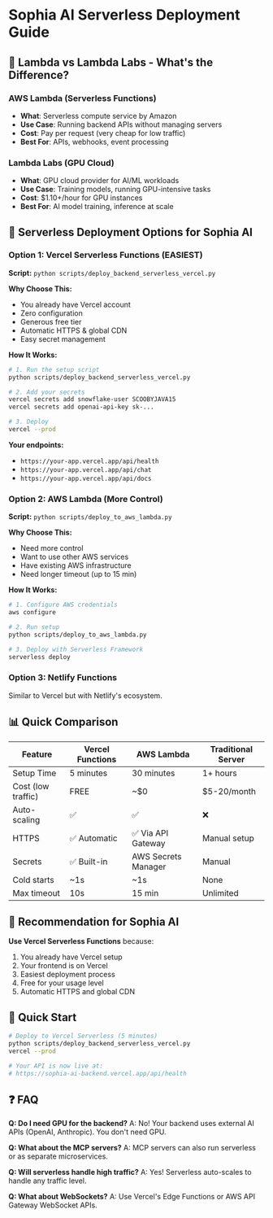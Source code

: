 # Sophia AI Serverless Deployment Guide

## 🤔 Lambda vs Lambda Labs - What's the Difference?

### AWS Lambda (Serverless Functions)
- **What**: Serverless compute service by Amazon
- **Use Case**: Running backend APIs without managing servers
- **Cost**: Pay per request (very cheap for low traffic)
- **Best For**: APIs, webhooks, event processing

### Lambda Labs (GPU Cloud)
- **What**: GPU cloud provider for AI/ML workloads
- **Use Case**: Training models, running GPU-intensive tasks
- **Cost**: $1.10+/hour for GPU instances
- **Best For**: AI model training, inference at scale

## 🚀 Serverless Deployment Options for Sophia AI

### Option 1: Vercel Serverless Functions (EASIEST)
**Script:** `python scripts/deploy_backend_serverless_vercel.py`

**Why Choose This:**
- You already have Vercel account
- Zero configuration
- Generous free tier
- Automatic HTTPS & global CDN
- Easy secret management

**How It Works:**
```bash
# 1. Run the setup script
python scripts/deploy_backend_serverless_vercel.py

# 2. Add your secrets
vercel secrets add snowflake-user SCOOBYJAVA15
vercel secrets add openai-api-key sk-...

# 3. Deploy
vercel --prod
```

**Your endpoints:**
- `https://your-app.vercel.app/api/health`
- `https://your-app.vercel.app/api/chat`
- `https://your-app.vercel.app/api/docs`

### Option 2: AWS Lambda (More Control)
**Script:** `python scripts/deploy_to_aws_lambda.py`

**Why Choose This:**
- Need more control
- Want to use other AWS services
- Have existing AWS infrastructure
- Need longer timeout (up to 15 min)

**How It Works:**
```bash
# 1. Configure AWS credentials
aws configure

# 2. Run setup
python scripts/deploy_to_aws_lambda.py

# 3. Deploy with Serverless Framework
serverless deploy
```

### Option 3: Netlify Functions
Similar to Vercel but with Netlify's ecosystem.

## 📊 Quick Comparison

| Feature | Vercel Functions | AWS Lambda | Traditional Server |
|---------|-----------------|------------|-------------------|
| Setup Time | 5 minutes | 30 minutes | 1+ hours |
| Cost (low traffic) | FREE | ~$0 | $5-20/month |
| Auto-scaling | ✅ | ✅ | ❌ |
| HTTPS | ✅ Automatic | ✅ Via API Gateway | Manual setup |
| Secrets | ✅ Built-in | AWS Secrets Manager | Manual |
| Cold starts | ~1s | ~1s | None |
| Max timeout | 10s | 15 min | Unlimited |

## 🎯 Recommendation for Sophia AI

**Use Vercel Serverless Functions** because:
1. You already have Vercel setup
2. Your frontend is on Vercel
3. Easiest deployment process
4. Free for your usage level
5. Automatic HTTPS and global CDN

## 🚀 Quick Start

```bash
# Deploy to Vercel Serverless (5 minutes)
python scripts/deploy_backend_serverless_vercel.py
vercel --prod

# Your API is now live at:
# https://sophia-ai-backend.vercel.app/api/health
```

## ❓ FAQ

**Q: Do I need GPU for the backend?**
A: No! Your backend uses external AI APIs (OpenAI, Anthropic). You don't need GPU.

**Q: What about the MCP servers?**
A: MCP servers can also run serverless or as separate microservices.

**Q: Will serverless handle high traffic?**
A: Yes! Serverless auto-scales to handle any traffic level.

**Q: What about WebSockets?**
A: Use Vercel's Edge Functions or AWS API Gateway WebSocket APIs. 